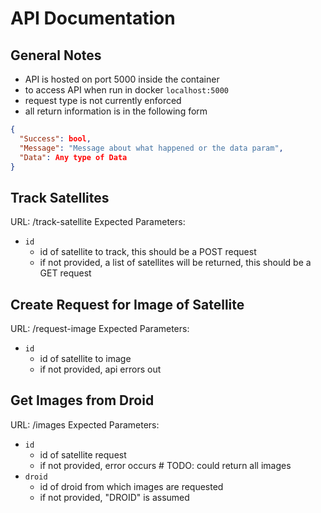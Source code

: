 # API Documentation

## General Notes

- API is hosted on port 5000 inside the container
- to access API when run in docker `localhost:5000`
- request type is not currently enforced
- all return information is in the following form

```json
{
  "Success": bool,
  "Message": "Message about what happened or the data param",
  "Data": Any type of Data
}
```

## Track Satellites

URL: /track-satellite
Expected Parameters:
- `id`
    - id of satellite to track, this should be a POST request
    - if not provided, a list of satellites will be returned, this should be a GET request

## Create Request for Image of Satellite

URL: /request-image
Expected Parameters:
- `id`
    - id of satellite to image
    - if not provided, api errors out
 
## Get Images from Droid

URL: /images
Expected Parameters:
- `id`
    - id of satellite request
    - if not provided, error occurs # TODO: could return all images
- `droid`
    - id of droid from which images are requested
    - if not provided, "DROID" is assumed
